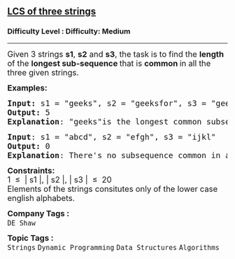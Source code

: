 <h2><a href="https://www.geeksforgeeks.org/problems/lcs-of-three-strings0028/1?page=1&difficulty=Medium&status=unsolved&sprint=94ade6723438d94ecf0c00c3937dad55&sortBy=accuracy">LCS of three strings</a></h2><h3>Difficulty Level : Difficulty: Medium</h3><hr><div class="problems_problem_content__Xm_eO"><p><span style="font-size: 18px;">Given 3 strings <strong>s1</strong>, <strong>s2</strong> and <strong>s3</strong>, the task is to find the <strong>length </strong>of the <strong>longest sub-sequence </strong>that is <strong>common </strong>in all the three given strings.</span></p>
<p><span style="font-size: 18px;"><strong>Examples:</strong></span></p>
<pre><span style="font-size: 18px;"><strong>Input: </strong>s1 = "geeks", s2 = "geeksfor", s3 = "geeksforgeeks"
<strong>Output:</strong> 5
<strong>Explanation</strong>: "geeks"is the longest common subsequence with length 5.</span>
</pre>
<pre><span style="font-size: 18px;"><strong>Input</strong>: s1 = "abcd", s2 = "efgh", s3 = "ijkl"
<strong>Output:</strong> 0
<strong>Explanation</strong>: There's no subsequence common in all the three strings.</span>
</pre>
<p><span style="font-size: 18px;"><strong>Constraints:</strong><br>1 &nbsp;≤ &nbsp;| s1 |, | s2 |, | s3 | &nbsp;≤ &nbsp;20<br>Elements of the strings consitutes only of the lower case english alphabets.</span></p></div><p><span style=font-size:18px><strong>Company Tags : </strong><br><code>DE Shaw</code>&nbsp;<br><p><span style=font-size:18px><strong>Topic Tags : </strong><br><code>Strings</code>&nbsp;<code>Dynamic Programming</code>&nbsp;<code>Data Structures</code>&nbsp;<code>Algorithms</code>&nbsp;